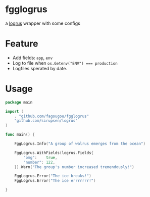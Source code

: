 # fgglogrus
a [logrus](https://github.com/sirupsen/logrus) wrapper with some configs

# Feature
- Add fields: `app`, `env`
- Log to file when `os.Getenv("ENV") === production`
- Logfiles sperated by date.

# Usage

```go
package main

import (
	. "github.com/fagougou/fgglogrus"
	"github.com/sirupsen/logrus"
)

func main() {

	FggLogrus.Info("A group of walrus emerges from the ocean")

	FggLogrus.WithFields(logrus.Fields{
		"omg":    true,
		"number": 122,
	}).Warn("The group's number increased tremendously!")

	FggLogrus.Error("The ice breaks!")
	FggLogrus.Error("The ice errrrrrr!")

}

```

